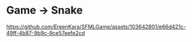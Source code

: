 # Game -> Snake
https://github.com/EreenKara/SFMLGame/assets/103642801/e66d421c-49ff-4b87-9b9c-9ce57eefe2cd

